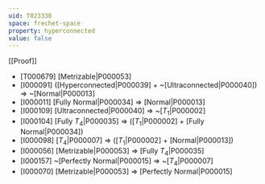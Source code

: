 ```yaml
---
uid: T023330
space: frechet-space
property: hyperconnected
value: false
---
```

[[Proof]]

* [T000679] [Metrizable|P000053]
* [I000091] ([Hyperconnected|P000039] + ~[Ultraconnected|P000040]) => ~[Normal|P000013]
* [I000011] [Fully Normal|P000034] => [Normal|P000013]
* [I000109] [Ultraconnected|P000040] => ~[$T_1$|P000002]
* [I000104] [Fully $T_4$|P000035] => ([$T_1$|P000002] + [Fully Normal|P000034])
* [I000098] [$T_4$|P000007] => ([$T_1$|P000002] + [Normal|P000013])
* [I000056] [Metrizable|P000053] => [Fully $T_4$|P000035]
* [I000157] ~[Perfectly Normal|P000015] => ~[$T_4$|P000007]
* [I000070] [Metrizable|P000053] => [Perfectly Normal|P000015]

